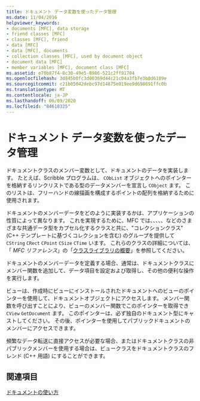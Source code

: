 ```yaml
---
title: ドキュメント データ変数を使ったデータ管理
ms.date: 11/04/2016
helpviewer_keywords:
- documents [MFC], data storage
- friend classes [MFC]
- classes [MFC], friend
- data [MFC]
- data [MFC], documents
- collection classes [MFC], used by document object
- document data [MFC]
- member variables [MFC], document class [MFC]
ms.assetid: e70b87f4-8c30-49e5-8986-521c2ff91704
ms.openlocfilehash: 3d845b0fc3d00369d44c21c04a3fb7e3b8d6189e
ms.sourcegitcommit: c21b05042debc97d14875e019ee9d698691ffc0b
ms.translationtype: MT
ms.contentlocale: ja-JP
ms.lasthandoff: 06/09/2020
ms.locfileid: "84618325"
---
```

# <a name="managing-data-with-document-data-variables"></a>ドキュメント データ変数を使ったデータ管理

ドキュメントクラスのメンバー変数として、ドキュメントのデータを実装します。 たとえば、Scribble プログラムは、 `CObList` オブジェクトへのポインターを格納するリンクリストである型のデータメンバーを宣言し `CObject` ます。 このリストは、フリーハンドの線描画を構成するポイントの配列を格納するために使用されます。

ドキュメントのメンバーデータをどのように実装するかは、アプリケーションの性質によって異なります。 これを実現するために、MFC では、、、、、などのさまざまな共通データ型をカプセル化するクラスと共に、"コレクションクラス" (C++ テンプレートに基づくコレクションを含む) のグループを提供して `CString` `CRect` `CPoint` `CSize` `CTime` います。 これらのクラスの詳細については、「 *MFC リファレンス*」の「[クラスライブラリの概要](class-library-overview.md)」を参照してください。

ドキュメントのメンバーデータを定義する場合、通常は、ドキュメントクラスにメンバー関数を追加して、データ項目を設定および取得し、その他の便利な操作を実行します。

ビューは、作成時にビューにインストールされたドキュメントへのビューのポインターを使用して、ドキュメントオブジェクトにアクセスします。 メンバー関数を呼び出すことにより、ビューのメンバー関数でこのポインターを取得でき `CView` `GetDocument` ます。 このポインターは、必ず独自のドキュメント型にキャストしてください。 その後、ポインターを使用してパブリックドキュメントのメンバーにアクセスできます。

頻繁なデータ転送に直接アクセスが必要な場合、またはドキュメントクラスの非パブリックメンバーを使用する場合は、ビュークラスをドキュメントクラスのフレンド (C++ 用語) にすることができます。

## <a name="see-also"></a>関連項目

[ドキュメントの使い方](using-documents.md)
